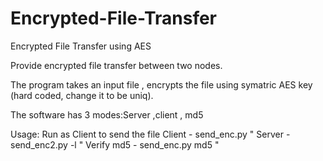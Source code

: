 # Encrypted-File-Transfer
Encrypted File Transfer using AES

Provide encrypted file transfer between two nodes.

The program takes an input file , encrypts the file using symatric AES key (hard coded, change it to be uniq).


The software has 3 modes:Server ,client , md5 

Usage: 
Run as Client to send the file
Client -     send_enc.py <server ip> <local file>  <port>"
Server -     send_enc2.py -l <port>"
Verify md5 - send_enc.py md5 <file name>"

